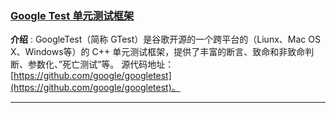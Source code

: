 ### [Google Test 单元测试框架](#)
**介绍** : GoogleTest（简称 GTest）是谷歌开源的一个跨平台的（Liunx、Mac OS X、Windows等）的 C++ 单元测试框架，提供了丰富的断言、致命和非致命判断、参数化、”死亡测试”等。
源代码地址：[https://github.com/google/googletest](https://github.com/google/googletest)。

-----